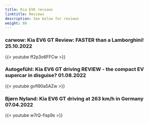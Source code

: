 ```yaml
---
title: Kia EV6 reviews
linktitle: Reviews
description: See below for reviews
weight: 80
---
```

### carwow: Kia EV6 GT Review: FASTER than a Lamborghini! 25.10.2022

{{< youtube ff2p3o6FFCw >}}
### Autogefühl: Kia EV6 GT driving REVIEW - the compact EV supercar in disguise? 01.08.2022

{{< youtube gvfl90a5AZw >}}
### Bjørn Nyland: Kia EV6 GT driving at 263 km/h in Germany 07.04.2022

{{< youtube w7rQ-fisp9s >}}
